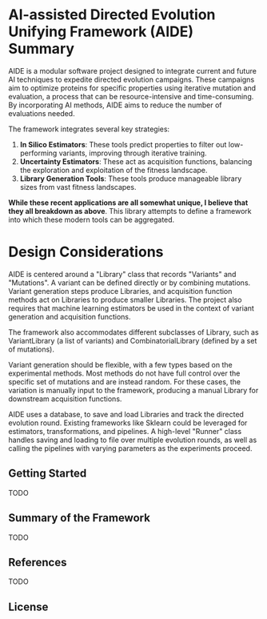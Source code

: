 
# AI-assisted Directed Evolution Unifying Framework (AIDE) Summary

AIDE is a modular software project designed to integrate current and future AI techniques to expedite directed evolution campaigns. These campaigns aim to optimize proteins for specific properties using iterative mutation and evaluation, a process that can be resource-intensive and time-consuming. By incorporating AI methods, AIDE aims to reduce the number of evaluations needed.

The framework integrates several key strategies:

1. **In Silico Estimators**: These tools predict properties to filter out low-performing variants, improving through iterative training.
2. **Uncertainty Estimators**: These act as acquisition functions, balancing the exploration and exploitation of the fitness landscape.
3. **Library Generation Tools**: These tools produce manageable library sizes from vast fitness landscapes.

__While these recent applications are all somewhat unique, I believe that they all breakdown as above__. This library attempts to define a framework into which these modern tools can be aggregated.


# Design Considerations

AIDE is centered around a "Library" class that records "Variants" and "Mutations". A variant can be defined directly or by combining mutations. Variant generation steps produce Libraries, and acquisition function methods act on Libraries to produce smaller Libraries. The project also requires that machine learning estimators be used in the context of variant generation and acquisition functions.

The framework also accommodates different subclasses of Library, such as VariantLibrary (a list of variants) and CombinatorialLibrary (defined by a set of mutations).

Variant generation should be flexible, with a few types based on the experimental methods. Most methods do not have full control over the specific set of mutations and are instead random. For these cases, the variation is manually input to the framework, producing a manual Library for downstream acquisition functions.

AIDE uses a database, to save and load Libraries and track the directed evolution round. Existing frameworks like Sklearn could be leveraged for estimators, transformations, and pipelines. A high-level "Runner" class handles saving and loading to file over multiple evolution rounds, as well as calling the pipelines with varying parameters as the experiments proceed.

## Getting Started
TODO

## Summary of the Framework
TODO

## References
TODO

## License
